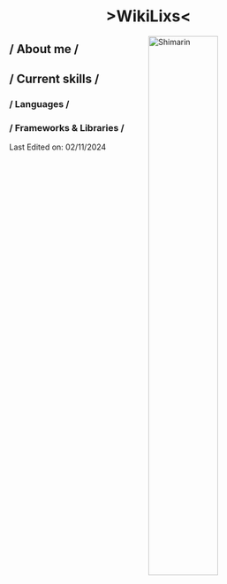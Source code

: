 <h1 align="center"> >WikiLixs< </h1>
  
  <img align="right" style="width: 50%;" alt="Shimarin" src="https://i.imgur.com/aNBi8Jf.png"/>
  
  <h2>/ About me /</h2>
  
  <h2>/ Current skills /</h2>

  <h3>/ Languages /</h3>
  <dl>
    
  </dl>
  
  <h3>/ Frameworks & Libraries /</h3>
  <dl>
   
  </dl>

 <p>Last Edited on: 02/11/2024</p>
